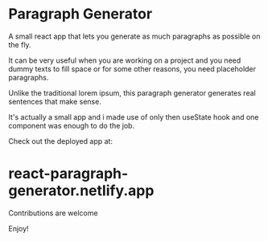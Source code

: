 # Paragraph Generator

A small react app that lets you generate as much paragraphs as possible on the fly.

It can be very useful when you are working on a project and you need dummy texts to fill space or for some other reasons, you need placeholder paragraphs.

Unlike the traditional lorem ipsum, this paragraph generator generates real sentences that make sense.

It's actually a small app and i made use of only then useState hook and one component was enough to do the job.

Check out the deployed app at: 
# react-paragraph-generator.netlify.app

Contributions are welcome

Enjoy!
